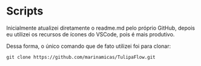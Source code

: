 # Scripts

Inicialmente atualizei diretamente o readme.md pelo próprio GitHub, depois eu utilizei os recursos de ícones do VSCode, pois é mais produtivo.

Dessa forma, o único comando que de fato utilizei foi para clonar:

````
git clone https://github.com/marinamicas/TulipaFlow.git